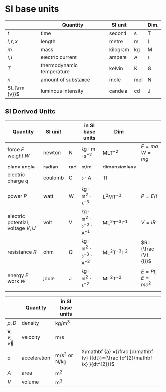 # SI base units

|               | Quantity                  | SI unit  |                | Dim.              |
| ------------- | ------------------------- | -------- | -------------- | ----------------- |
| $t$           | time                      | second   | $\mathsf{s}$   | $\mathsf{T}$      |
| $l, r, x$     | length                    | metre    | $\mathsf{m}$   | $\mathsf{L}$      |
| $m$           | mass                      | kilogram | $\mathsf{kg}$  | $\mathsf{M}$      |
| $I, i$        | electric current          | ampere   | $\mathsf{A}$   | $\mathsf{I}$      |
| $T$           | thermodynamic temperature | kelvin   | $\mathsf{K}$   | $\mathsf{\Theta}$ |
| $n$           | amount of substance       | mole     | $\mathsf{mol}$ | $\mathsf{N}$      |
| $I_{\rm {v}}$ | luminous intensity        | candela  | $\mathsf{cd}$  | $\mathsf{J}$      |

## SI Derived Units

| Quantity                          | SI unit |                | in SI base units                                  | Dim.                             |                    |
| --------------------------------- | ------- | -------------- | ------------------------------------------------- | -------------------------------- | ------------------ |
| force $F$<br>weight $W$           | newton  | $\mathsf{N}$   | $\mathsf{{kg\cdot m \cdot s}^{-2}}$               | ${\mathsf {MLT}}^{-2}$           | $F=ma$<br>$W=mg$   |
| plane angle                       | radian  | $\mathsf{rad}$ | $\mathsf{m/m}$                                    | dimensionless                    |                    |
| electric charge $q$               | coulomb | $\mathsf{C}$   | $\mathsf{s\cdot A}$                               | $\mathsf{TI}$                    |                    |
| power $P$                         | watt    | $\mathsf{W}$   | $\mathsf{kg   \cdot m^2\cdot s^{−3}}$             | ${\mathsf {L^{2}MT^{-3}}}$       | $P=E/t$            |
| electric potential, voltage $V,U$ | volt    | $\mathsf{V}$   | $\mathsf{kg   \cdot m^2\cdot s^{−3}\cdot A^{-1}}$ | ${\mathsf {ML^{2}T^{-3}I^{-1}}}$ | $V=IR$             |
| resistance $R$                    | ohm     | $\mathsf{Ω}$   | $\mathsf{kg   \cdot m^2\cdot s^{−3}\cdot A^{-2}}$ | ${\mathsf {ML^{2}T^{-3}I^{-2}}}$ | $R={\frac {V}{I}}$ |
| energy $E$<br>work $W$            | joule   | $\mathsf{J}$   | $\mathsf{kg   \cdot m^2\cdot s^{−2}}$             | ${\mathsf {ML^{2}T^{-2}}}$       | $E=Pt$, $E=mc^2$   |
|                                   |         |                |                                                   |                                  |                    |





|                        | Quantity     | in SI base units                    |                                                                                |
| ---------------------- | ------------ | ----------------------------------- | ------------------------------------------------------------------------------ |
| $ρ, D$                 | density      | $\mathsf{{kg/m}^3}$                 |                                                                                |
| $\mathbf{v},v,\vec{v}$ | velocity     | $\mathsf{m/s}$                      |                                                                                |
| $a$                    | acceleration | $\mathsf{m/s^2}$ or $\mathsf{N/kg}$ | $\mathbf {a} ={\frac {d\mathbf {v} }{dt}}={\frac {d^{2}\mathbf {x} }{dt^{2}}}$ |
| $A$                    | area         | $\mathsf{m^2}$                      |                                                                                |
| $V$                    | volume       | $\mathsf{m^3}$                      |                                                                                |
